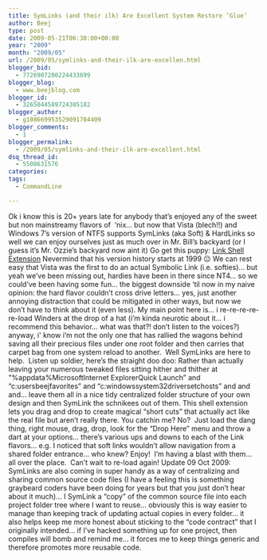 ```yaml
---
title: SymLinks (and their ilk) Are Excellent System Restore ‘Glue’
author: Beej
type: post
date: 2009-05-21T06:30:00+00:00
year: "2009"
month: "2009/05"
url: /2009/05/symlinks-and-their-ilk-are-excellen.html
blogger_bid:
  - 7726907200224433699
blogger_blog:
  - www.beejblog.com
blogger_id:
  - 3265044589724305182
blogger_author:
  - g108669953529091704409
blogger_comments:
  - 1
blogger_permalink:
  - /2009/05/symlinks-and-their-ilk-are-excellent.html
dsq_thread_id:
  - 5508631576
categories:
tags:
  - CommandLine

---
```

Ok i know this is 20+ years late for anybody that’s enjoyed any of the sweet but non mainstreamy flavors of&#160; ‘nix… but now that Vista (blech!!) and Windows 7’s version of NTFS supports SymLinks (aka Soft) & HardLinks so well we can enjoy ourselves just as much over in Mr. Bill’s backyard (or I guess it’s Mr. Ozzie’s backyard now aint it) Go get this puppy: [Link Shell Extension][1] Nevermind that his version history starts at 1999 😐 We can rest easy that Vista was the first to do an actual Symbolic Link (i.e. softies)… but yeah we’ve been missing out, hardies have been in there since NT4… so we could’ve been having some fun… the biggest downside ‘til now in my naive opinion: the hard flavor couldn’t cross drive letters… yes, just another annoying distraction that could be mitigated in other ways, but now we don’t have to think about it (even less). My main point here is… i re-re-re-re-re-load Winders at the drop of a hat (i’m kinda neurotic about it… i recommend this behavior… what was that?! don’t listen to the voices?) anyway, i' know i’m not the only one that has rallied the wagons behind saving all their precious files under one root folder and then carries that carpet bag from one system reload to another.&#160; Well SymLinks are here to help.&#160; Listen up soldier, here’s the straight doo doo: Rather than actually leaving your numerous tweaked files sitting hither and thither at "%appdata%MicrosoftInternet ExplorerQuick Launch” and “c:usersbeejfavorites” and “c:windowssystem32driversetchosts” and and and… leave them all in a nice tidy centralized folder structure of your own design and then SymLink the schnikees out of them. This shell extension lets you drag and drop to create magical “short cuts” that actually act like the real file but aren’t really there. You catchin me? No?&#160; Just load the dang thing, right mouse, drag, drop, look for the “Drop Here” menu and throw a dart at your options… there’s various ups and downs to each of the Link flavors… e.g. I noticed that soft links wouldn’t allow navigation from a shared folder entrance… who knew? Enjoy!&#160; I’m having a blast with them… all over the place.&#160; Can’t wait to re-load again! Update 09 Oct 2009:&#160; SymLinks are also coming in super handy as a way of centralizing and sharing common source code files (I have a feeling this is something graybeard coders have been doing for years but that you just don’t hear about it much)… I SymLink a “copy” of the common source file into each project folder tree where I want to reuse… obviously this is way easier to manage than keeping track of updating actual copies in every folder… it also helps keep me more honest about sticking to the “code contract” that I originally intended… if I’ve hacked something up for one project, then compiles will bomb and remind me… it forces me to keep things generic and therefore promotes more reusable code.

 [1]: https://schinagl.priv.at/nt/hardlinkshellext/hardlinkshellext.html#history